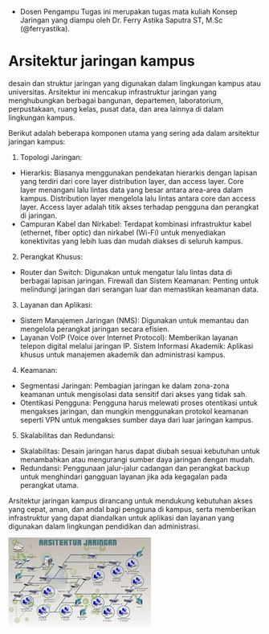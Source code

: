 - Dosen Pengampu
Tugas ini merupakan tugas mata kuliah Konsep Jaringan yang diampu oleh Dr. Ferry Astika Saputra ST, M.Sc (@ferryastika).

# Arsitektur jaringan kampus 
desain dan struktur jaringan yang digunakan dalam lingkungan kampus atau universitas. Arsitektur ini mencakup infrastruktur jaringan yang menghubungkan berbagai bangunan, departemen, laboratorium, perpustakaan, ruang kelas, pusat data, dan area lainnya di dalam lingkungan kampus.

Berikut adalah beberapa komponen utama yang sering ada dalam arsitektur jaringan kampus:
1. Topologi Jaringan:
* Hierarkis: Biasanya menggunakan pendekatan hierarkis dengan lapisan yang terdiri dari core layer distribution layer, dan access layer. Core layer menangani lalu lintas data yang besar antara area-area dalam kampus. Distribution layer mengelola lalu lintas antara core dan access layer. Access layer adalah titik akses terhadap pengguna dan perangkat di jaringan.
* Campuran Kabel dan Nirkabel: Terdapat kombinasi infrastruktur kabel (ethernet, fiber optic) dan nirkabel (Wi-Fi) untuk menyediakan konektivitas yang lebih luas dan mudah diakses di seluruh kampus.

2. Perangkat Khusus:
* Router dan Switch: Digunakan untuk mengatur lalu lintas data di berbagai lapisan jaringan.
Firewall dan Sistem Keamanan: Penting untuk melindungi jaringan dari serangan luar dan memastikan keamanan data.

3. Layanan dan Aplikasi:
* Sistem Manajemen Jaringan (NMS): Digunakan untuk memantau dan mengelola perangkat jaringan secara efisien.
* Layanan VoIP (Voice over Internet Protocol): Memberikan layanan telepon digital melalui jaringan IP.
Sistem Informasi Akademik: Aplikasi khusus untuk manajemen akademik dan administrasi kampus.

4. Keamanan:
* Segmentasi Jaringan: Pembagian jaringan ke dalam zona-zona keamanan untuk mengisolasi data sensitif dari akses yang tidak sah.
* Otentikasi Pengguna: Pengguna harus melewati proses otentikasi untuk mengakses jaringan, dan mungkin menggunakan protokol keamanan seperti VPN untuk mengakses sumber daya dari luar jaringan kampus.

5. Skalabilitas dan Redundansi:
* Skalabilitas: Desain jaringan harus dapat diubah sesuai kebutuhan untuk menambahkan atau mengurangi sumber daya jaringan dengan mudah.
* Redundansi: Penggunaan jalur-jalur cadangan dan perangkat backup untuk menghindari gangguan layanan jika ada kegagalan pada perangkat utama.

Arsitektur jaringan kampus dirancang untuk mendukung kebutuhan akses yang cepat, aman, dan andal bagi pengguna di kampus, serta memberikan infrastruktur yang dapat diandalkan untuk aplikasi dan layanan yang digunakan dalam lingkungan pendidikan dan administrasi.

![Arsitektur Jaringan Kampus](arsitektur.jpeg)